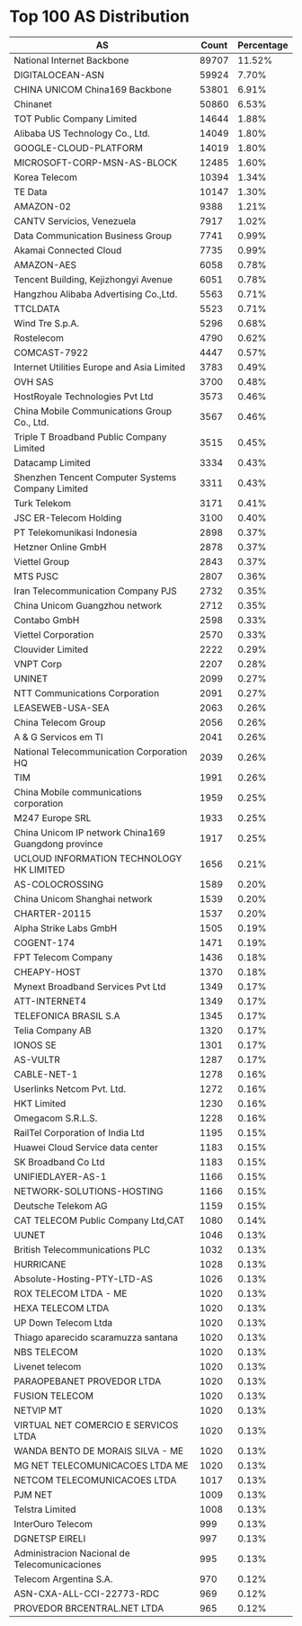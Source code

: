 # Top 100 AS Distribution
| AS | Count | Percentage |
|----|----|----|
| National Internet Backbone | 89707 | 11.52% |
| DIGITALOCEAN-ASN | 59924 | 7.70% |
| CHINA UNICOM China169 Backbone | 53801 | 6.91% |
| Chinanet | 50860 | 6.53% |
| TOT Public Company Limited | 14644 | 1.88% |
| Alibaba US Technology Co., Ltd. | 14049 | 1.80% |
| GOOGLE-CLOUD-PLATFORM | 14019 | 1.80% |
| MICROSOFT-CORP-MSN-AS-BLOCK | 12485 | 1.60% |
| Korea Telecom | 10394 | 1.34% |
| TE Data | 10147 | 1.30% |
| AMAZON-02 | 9388 | 1.21% |
| CANTV Servicios, Venezuela | 7917 | 1.02% |
| Data Communication Business Group | 7741 | 0.99% |
| Akamai Connected Cloud | 7735 | 0.99% |
| AMAZON-AES | 6058 | 0.78% |
| Tencent Building, Kejizhongyi Avenue | 6051 | 0.78% |
| Hangzhou Alibaba Advertising Co.,Ltd. | 5563 | 0.71% |
| TTCLDATA | 5523 | 0.71% |
| Wind Tre S.p.A. | 5296 | 0.68% |
| Rostelecom | 4790 | 0.62% |
| COMCAST-7922 | 4447 | 0.57% |
| Internet Utilities Europe and Asia Limited | 3783 | 0.49% |
| OVH SAS | 3700 | 0.48% |
| HostRoyale Technologies Pvt Ltd | 3573 | 0.46% |
| China Mobile Communications Group Co., Ltd. | 3567 | 0.46% |
| Triple T Broadband Public Company Limited | 3515 | 0.45% |
| Datacamp Limited | 3334 | 0.43% |
| Shenzhen Tencent Computer Systems Company Limited | 3311 | 0.43% |
| Turk Telekom | 3171 | 0.41% |
| JSC ER-Telecom Holding | 3100 | 0.40% |
| PT Telekomunikasi Indonesia | 2898 | 0.37% |
| Hetzner Online GmbH | 2878 | 0.37% |
| Viettel Group | 2843 | 0.37% |
| MTS PJSC | 2807 | 0.36% |
| Iran Telecommunication Company PJS | 2732 | 0.35% |
| China Unicom Guangzhou network | 2712 | 0.35% |
| Contabo GmbH | 2598 | 0.33% |
| Viettel Corporation | 2570 | 0.33% |
| Clouvider Limited | 2222 | 0.29% |
| VNPT Corp | 2207 | 0.28% |
| UNINET | 2099 | 0.27% |
| NTT Communications Corporation | 2091 | 0.27% |
| LEASEWEB-USA-SEA | 2063 | 0.26% |
| China Telecom Group | 2056 | 0.26% |
| A & G Servicos em TI | 2041 | 0.26% |
| National Telecommunication Corporation HQ | 2039 | 0.26% |
| TIM | 1991 | 0.26% |
| China Mobile communications corporation | 1959 | 0.25% |
| M247 Europe SRL | 1933 | 0.25% |
| China Unicom IP network China169 Guangdong province | 1917 | 0.25% |
| UCLOUD INFORMATION TECHNOLOGY HK LIMITED | 1656 | 0.21% |
| AS-COLOCROSSING | 1589 | 0.20% |
| China Unicom Shanghai network | 1539 | 0.20% |
| CHARTER-20115 | 1537 | 0.20% |
| Alpha Strike Labs GmbH | 1505 | 0.19% |
| COGENT-174 | 1471 | 0.19% |
| FPT Telecom Company | 1436 | 0.18% |
| CHEAPY-HOST | 1370 | 0.18% |
| Mynext Broadband Services Pvt Ltd | 1349 | 0.17% |
| ATT-INTERNET4 | 1349 | 0.17% |
| TELEFONICA BRASIL S.A | 1345 | 0.17% |
| Telia Company AB | 1320 | 0.17% |
| IONOS SE | 1301 | 0.17% |
| AS-VULTR | 1287 | 0.17% |
| CABLE-NET-1 | 1278 | 0.16% |
| Userlinks Netcom Pvt. Ltd. | 1272 | 0.16% |
| HKT Limited | 1230 | 0.16% |
| Omegacom S.R.L.S. | 1228 | 0.16% |
| RailTel Corporation of India Ltd | 1195 | 0.15% |
| Huawei Cloud Service data center | 1183 | 0.15% |
| SK Broadband Co Ltd | 1183 | 0.15% |
| UNIFIEDLAYER-AS-1 | 1166 | 0.15% |
| NETWORK-SOLUTIONS-HOSTING | 1166 | 0.15% |
| Deutsche Telekom AG | 1159 | 0.15% |
| CAT TELECOM Public Company Ltd,CAT | 1080 | 0.14% |
| UUNET | 1046 | 0.13% |
| British Telecommunications PLC | 1032 | 0.13% |
| HURRICANE | 1028 | 0.13% |
| Absolute-Hosting-PTY-LTD-AS | 1026 | 0.13% |
| ROX TELECOM LTDA - ME | 1020 | 0.13% |
| HEXA TELECOM LTDA | 1020 | 0.13% |
| UP Down Telecom Ltda | 1020 | 0.13% |
| Thiago aparecido scaramuzza santana | 1020 | 0.13% |
| NBS TELECOM | 1020 | 0.13% |
| Livenet telecom | 1020 | 0.13% |
| PARAOPEBANET PROVEDOR LTDA | 1020 | 0.13% |
| FUSION TELECOM | 1020 | 0.13% |
| NETVIP MT | 1020 | 0.13% |
| VIRTUAL NET COMERCIO E SERVICOS LTDA | 1020 | 0.13% |
| WANDA BENTO DE MORAIS SILVA - ME | 1020 | 0.13% |
| MG NET TELECOMUNICACOES LTDA ME | 1020 | 0.13% |
| NETCOM TELECOMUNICACOES LTDA | 1017 | 0.13% |
| PJM NET | 1009 | 0.13% |
| Telstra Limited | 1008 | 0.13% |
| InterOuro Telecom | 999 | 0.13% |
| DGNETSP EIRELI | 997 | 0.13% |
| Administracion Nacional de Telecomunicaciones | 995 | 0.13% |
| Telecom Argentina S.A. | 970 | 0.12% |
| ASN-CXA-ALL-CCI-22773-RDC | 969 | 0.12% |
| PROVEDOR BRCENTRAL.NET LTDA | 965 | 0.12% |

